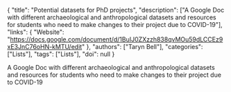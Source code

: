 {
  "title": "Potential datasets for PhD projects",
  "description": ["A Google Doc with different archaeological and anthropological datasets and resources for students who need to make changes to their project due to COVID-19"],
  "links": {
    "Website": "https://docs.google.com/document/d/1BuIJ0ZXzzh838qvMOu59dLCCEz9xE3JnC76oHN-kMTU/edit"
  },
  "authors": ["Taryn Bell"],
  "categories": ["Lists"],
  "tags": ["Lists"],
  "doi": null
}

<!-- Generated by csv2md.R – do not edit by hand -->

A Google Doc with different archaeological and anthropological datasets and resources for students who need to make changes to their project due to COVID-19